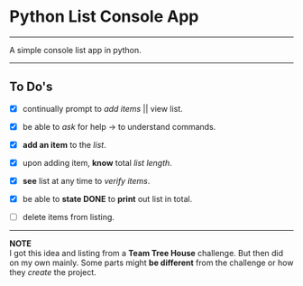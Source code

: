 # Python List Console App

---

A simple console list app in python.

---

## To Do's

- [x] continually prompt to _add items_ || view list.
- [x] be able to _ask_ for help -> to understand commands.
- [x] **add an item** to the _list_.
- [x] upon adding item, **know** total _list length_.
- [x] **see** list at any time to _verify items_.
- [x] be able to **state DONE** to **print** out list in total.

- [ ] delete items from listing.


---
**NOTE** <br>
I got this idea and listing from a **Team Tree House** challenge.
But then did on my own mainly. Some parts might **be different** from the challenge
or how they _create_ the project.

